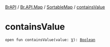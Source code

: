 [BrAPI](../../index.md) / [Br.API.Map](../index.md) / [SortableMap](index.md) / [containsValue](./contains-value.md)

# containsValue

`open fun containsValue(value: `[`V`](index.md#V)`): `[`Boolean`](https://kotlinlang.org/api/latest/jvm/stdlib/kotlin/-boolean/index.html)